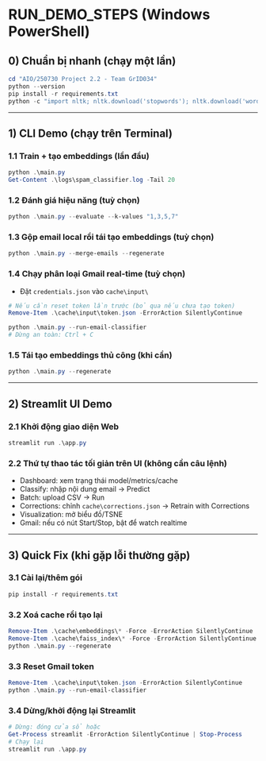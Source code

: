 # RUN_DEMO_STEPS (Windows PowerShell)

## 0) Chuẩn bị nhanh (chạy một lần)
```powershell
cd "AIO/250730 Project 2.2 - Team GrID034"
python --version
pip install -r requirements.txt
python -c "import nltk; nltk.download('stopwords'); nltk.download('wordnet')"
```

---

## 1) CLI Demo (chạy trên Terminal)

### 1.1 Train + tạo embeddings (lần đầu)
```powershell
python .\main.py
Get-Content .\logs\spam_classifier.log -Tail 20
```

### 1.2 Đánh giá hiệu năng (tuỳ chọn)
```powershell
python .\main.py --evaluate --k-values "1,3,5,7"
```

### 1.3 Gộp email local rồi tái tạo embeddings (tuỳ chọn)
```powershell
python .\main.py --merge-emails --regenerate
```

### 1.4 Chạy phân loại Gmail real-time (tuỳ chọn)
- Đặt `credentials.json` vào `cache\input\`
```powershell
# Nếu cần reset token lần trước (bỏ qua nếu chưa tạo token)
Remove-Item .\cache\input\token.json -ErrorAction SilentlyContinue

python .\main.py --run-email-classifier
# Dừng an toàn: Ctrl + C
```

### 1.5 Tái tạo embeddings thủ công (khi cần)
```powershell
python .\main.py --regenerate
```

---

## 2) Streamlit UI Demo

### 2.1 Khởi động giao diện Web
```powershell
streamlit run .\app.py
```

### 2.2 Thứ tự thao tác tối giản trên UI (không cần câu lệnh)
- Dashboard: xem trạng thái model/metrics/cache
- Classify: nhập nội dung email → Predict
- Batch: upload CSV → Run
- Corrections: chỉnh `cache\corrections.json` → Retrain with Corrections
- Visualization: mở biểu đồ/TSNE
- Gmail: nếu có nút Start/Stop, bật để watch realtime

---

## 3) Quick Fix (khi gặp lỗi thường gặp)

### 3.1 Cài lại/thêm gói
```powershell
pip install -r requirements.txt
```

### 3.2 Xoá cache rồi tạo lại
```powershell
Remove-Item .\cache\embeddings\* -Force -ErrorAction SilentlyContinue
Remove-Item .\cache\faiss_index\* -Force -ErrorAction SilentlyContinue
python .\main.py --regenerate
```

### 3.3 Reset Gmail token
```powershell
Remove-Item .\cache\input\token.json -ErrorAction SilentlyContinue
python .\main.py --run-email-classifier
```

### 3.4 Dừng/khởi động lại Streamlit
```powershell
# Dừng: đóng cửa sổ hoặc
Get-Process streamlit -ErrorAction SilentlyContinue | Stop-Process
# Chạy lại
streamlit run .\app.py
```
